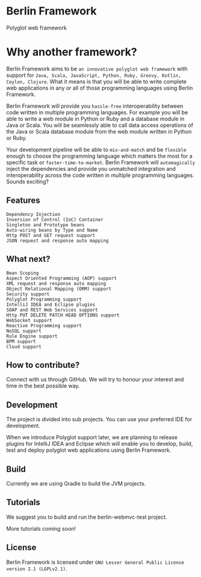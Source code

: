 # Berlin Framework
Polyglot web framework 

# Why another framework?
Berlin Framework aims to be `an innovative polyglot web framework` with support for `Java, Scala, JavaScript, Python, Ruby, Groovy, Kotlin, Ceylon, Clojure`. What it means is that you will be able to write complete web applications in any or all of those programming languages using Berlin Framework. 

Berlin Framework will provide you `hassle-free` interoperability between code written in multiple programming languages. For example you will be able to write a web module in Python or Ruby and a database module in Java or Scala. You will be seamlessly able to call data access operations of the Java or Scala database module from the web module written in Python or Ruby.

Your development pipeline will be able to `mix-and-match` and be `flexible` enough to choose the programming language which matters the most for a specific task or `faster-time-to-market`. Berlin Framework will `automagically` inject the dependencies and provide you unmatched integration and interoperability across the code written in multiple programming languages. Sounds exciting? 

## Features

```
Dependency Injection
Inversion of Control (IoC) Container
Singleton and Prototype beans
Auto-wiring beans by Type and Name
Http POST and GET request support
JSON request and response auto mapping
```
## What next?

```
Bean Scoping
Aspect Oriented Programming (AOP) support
XML request and response auto mapping
Object Relational Mapping (ORM) support
Security support
Polyglot Programming support
IntelliJ IDEA and Eclipse plugins
SOAP and REST Web Services support
Http PUT DELETE PATCH HEAD OPTIONS support
WebSocket support
Reactive Programming support
NoSQL support
Rule Engine support
BPM support
Cloud support
```
## How to contribute?
Connect with us through GitHub. We will try to honour your interest and time in the best possible way. 

## Development
The project is divided into sub projects. You can use your preferred IDE for development.

When we introduce Polyglot support later, we are planning to release plugins for IntelliJ IDEA and Eclipse which will enable you to develop, build, test and deploy polyglot web applications using Berlin Framework.

## Build
Currently we are using Gradle to build the JVM projects. 

## Tutorials
We suggest you to build and run the berlin-webmvc-test project.

More tutorials coming soon!

## License
Berlin Framework is licensed under `GNU Lesser General Public License version 2.1 (LGPLv2.1)`. 
